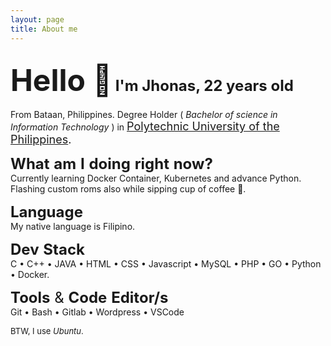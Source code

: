 ```yaml
---
layout: page
title: About me
---
```

<font size="7">Hello :wave:</font>
<font size="5">I'm Jhonas, 22 years old</font>
---
From Bataan, Philippines. Degree Holder ( _Bachelor of science in Information Technology_ ) in <font size = "4">
[Polytechnic University of the Philippines](https://www.pup.edu.ph/). </font> <br>

<font size="5">**What** **am** **I** **doing** **right** **now?**<br></font>
Currently learning Docker Container, Kubernetes and advance Python. <br>Flashing custom roms also while sipping cup of coffee 🤣.

<font size="5">**Language**<br></font>
My native language is Filipino.

<font size="5">**Dev** **Stack**<br></font>
C &bull; C++ &bull; JAVA &bull; HTML &bull; CSS &bull; Javascript &bull; MySQL &bull; PHP &bull; GO &bull; Python &bull; Docker.

<font size="5">**Tools** & **Code** **Editor/s**<br></font>
Git &bull; Bash &bull; Gitlab &bull; Wordpress &bull; VSCode

<font size ="2">BTW, I use *Ubuntu*. </font>
